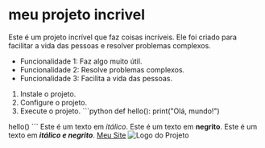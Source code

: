 # meu projeto incrivel
Este é um projeto incrível que faz coisas incríveis. Ele foi criado para facilitar a vida das pessoas e resolver problemas complexos.
* Funcionalidade 1: Faz algo muito útil.
* Funcionalidade 2: Resolve problemas complexos.
* Funcionalidade 3: Facilita a vida das pessoas.
1. Instale o projeto.
2. Configure o projeto.
3. Execute o projeto.
\`\`\`python
def hello():
print("Olá, mundo!")

hello()
\`\`\`
Este é um texto em *itálico*.
Este é um texto em **negrito**.
Este é um texto em ***itálico e negrito***.
[Meu Site](https://www.example.com)
![Logo do Projeto](https://www.example.com/logo.png)
